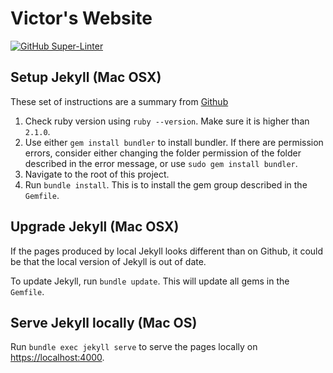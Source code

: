 # Victor's Website

[![GitHub Super-Linter](https://github.com/vctr-dev/vctr-dev.github.io/workflows/Lint%20Code%20Base/badge.svg)](https://github.com/marketplace/actions/super-linter)

## Setup Jekyll (Mac OSX)

These set of instructions are a summary from [Github](https://help.github.com/articles/setting-up-your-github-pages-site-locally-with-jekyll/)

1. Check ruby version using `ruby --version`. Make sure it is higher than `2.1.0`.
2. Use either `gem install bundler` to install bundler. If there are permission errors, consider either changing the folder permission of the folder described in the error message, or use `sudo gem install bundler`.
3. Navigate to the root of this project.
4. Run `bundle install`. This is to install the gem group described in the `Gemfile`.

## Upgrade Jekyll (Mac OSX)

If the pages produced by local Jekyll looks different than on Github, it could be that the local version of Jekyll is out of date.

To update Jekyll, run `bundle update`. This will update all gems in the `Gemfile`.

## Serve Jekyll locally (Mac OS)

Run `bundle exec jekyll serve` to serve the pages locally on [https://localhost:4000](https://localhost:4000).
